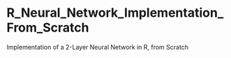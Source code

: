 # R_Neural_Network_Implementation_From_Scratch
Implementation of a 2-Layer Neural Network in R, from Scratch
